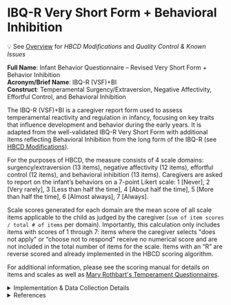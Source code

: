 # IBQ-R Very Short Form + Behavioral Inhibition
<p>
<div class="banner">
    <span class="emoji">💡</span>
    <span class="text">See <a href="../overview">Overview</a> for <i>HBCD Modifications</i> and <i>Quality Control & Known Issues</i></span>
</div>
</p>

**Full Name**: Infant Behavior Questionnaire – Revised Very Short Form + Behavior Inhibition  
**Acronym/Brief Name**: IBQ-R (VSF)+BI       
**Construct**: Temperamental Surgency/Extraversion, Negative Affectivity, Effortful Control, and Behavioral Inhibition

The IBQ-R (VSF)+BI is a caregiver report form used to assess temperamental reactivity and regulation in infancy, focusing on key traits that influence development and behavior during the early years. It is adapted from the well-validated IBQ-R Very Short Form with additional items reflecting Behavioral Inhibition from the long form of the IBQ-R (see [HBCD Modifications](overview.md#hbcd-modifications)). 

For the purposes of HBCD, the measure consists of 4 scale domains: surgency/extraversion (13 items), negative affectivity (12 items), effortful control (12 items), and behavioral inhibition (13 items). Caregivers are asked to report on the infant’s behaviors on a 7-point Likert scale: 1 [Never], 2 [Very rarely], 3 [Less than half the time], 4 [About half the time], 5 [More than half the time], 6 [Almost always], 7 [Always].

Scale scores generated for each domain are the mean score of all scale items applicable to the child as judged by the caregiver (`sum of item scores / total # of items` per domain). Importantly, this calculation only includes items with scores of 1 through 7: items where the caregiver selects "does not apply" or “choose not to respond" receive no numerical score and are not included in the total number of items for the scale. Items with an “R” are reverse scored and already implemented in the HBCD scoring algorithm. 

For additional information, please see the scoring manual for details on items and scales as well as [Mary Rothbart's Temperament Questionnaires](https://research.bowdoin.edu/rothbart-temperament-questionnaires).

<details>
<summary>Implementation & Data Collection Details</summary>
<ul>
<li><b>Method of Administration</b>: Remote survey</li>
<li><b>REDCap Form Name</b>: mh_cg_ibqr</li>
<li><b>Pilot Data Dictionary</b>: IBQ-R VSF + BI</li>
<li><b>Spanish Translation</b>: Translated for HBCD by BURG</li>
<li><b>Child Specific/Unspecific Form</b>: Child Specific</li>
<li><b>Respondent:</b> Caregiver</li>
<li><b>Visits</b>: V03, V05, validated for ages 3 months 0 days to 17 months 30 days (for HBCD purposes)</li>
<li><b>Estimated length of time for completion</b>: Approximately 7-10 minutes</li>
</ul>
</details>

<details class="collapsible references">
  <summary class="references">References</summary>
 <ul> 
    <li>Gartstein, M. A., & Rothbart, M. K. (2003). Studying infant temperament via the Revised Infant Behavior Questionnaire. <i>Infant Behavior & Development</i>, 26(1), 64–86. <a href="https://doi.org/10.1016/s0163-6383(02)00169-8" target="_blank">https://doi.org/10.1016/s0163-6383(02)00169-8</a></li>  
    <li>Putnam, S. P., Helbig, A. L., Gartstein, M. A., Rothbart, M. K., & Leerkes, E. (2014). Development and assessment of short and very short forms of the infant behavior questionnaire-revised. <i>Journal of Personality Assessment</i>, 96(4), 445–458. <a href="https://doi.org/10.1080/00223891.2013.841171" target="_blank">https://doi.org/10.1080/00223891.2013.841171</a></li>  
    <li>Rothbart, M. K. (1981). Measurement of temperament in infancy. <i>Child Development</i>, 52(2), 569–578. <a href="https://doi.org/10.1111/j.1467-8624.1981.tb03082.x" target="_blank">https://doi.org/10.1111/j.1467-8624.1981.tb03082.x</a></li>  
  </ul>  
</details>
<br>
